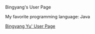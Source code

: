 Bingyang's User Page

My favorite programming language: Java

[Bingyang Yu' User Page](https://8yby8sd.github.io/CSE110Lab1/)
